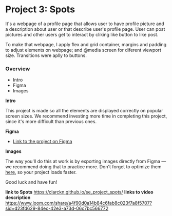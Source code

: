 # Project 3: Spots

It's a webpage of a profile page that allows user to have profile picture and a description about user or that describe user's profile page. User can post pictures and other users get to interact by cliking like button to like post.

To make that webpage, I apply flex and grid container, margins and padding to adjust elements on webpage; and @media screen for diferent viewport size. Transitions were aplly to buttons.

### Overview

- Intro
- Figma
- Images

**Intro**

This project is made so all the elements are displayed correctly on popular screen sizes. We recommend investing more time in completing this project, since it's more difficult than previous ones.

**Figma**

- [Link to the project on Figma](https://www.figma.com/file/BBNm2bC3lj8QQMHlnqRsga/Sprint-3-Project-%E2%80%94-Spots?type=design&node-id=2%3A60&mode=design&t=afgNFybdorZO6cQo-1)

**Images**

The way you'll do this at work is by exporting images directly from Figma — we recommend doing that to practice more. Don't forget to optimize them [here](https://tinypng.com/), so your project loads faster.

Good luck and have fun!

**link to Spots**
https://clarckn.github.io/se_project_spots/
**links to video description**
https://www.loom.com/share/a4f90d0a14b84c6fab8c023f7a8f5707?sid=d23fd629-84ec-42e3-a73d-06c7bc566772
